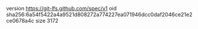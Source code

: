 version https://git-lfs.github.com/spec/v1
oid sha256:6a54f5422a4a9521d808272a774227ea071946dcc0daf2046ce21e2ce0678a4c
size 3172
